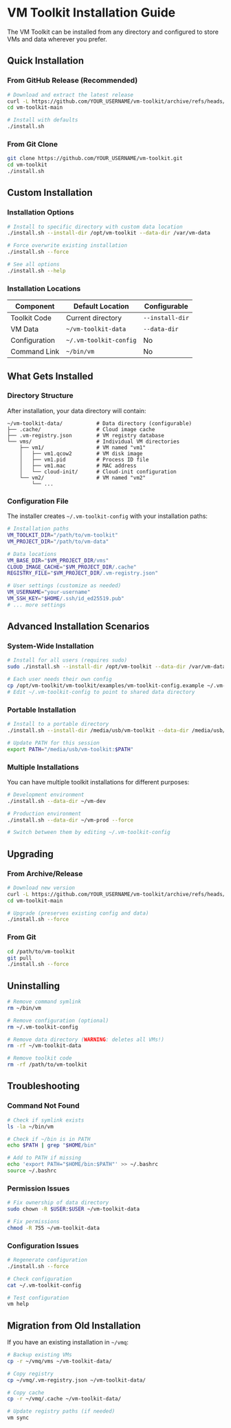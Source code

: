 # VM Toolkit Installation Guide

The VM Toolkit can be installed from any directory and configured to store VMs and data wherever you prefer.

## Quick Installation

### From GitHub Release (Recommended)

```bash
# Download and extract the latest release
curl -L https://github.com/YOUR_USERNAME/vm-toolkit/archive/refs/heads/main.tar.gz | tar -xz
cd vm-toolkit-main

# Install with defaults
./install.sh
```

### From Git Clone

```bash
git clone https://github.com/YOUR_USERNAME/vm-toolkit.git
cd vm-toolkit
./install.sh
```

## Custom Installation

### Installation Options

```bash
# Install to specific directory with custom data location
./install.sh --install-dir /opt/vm-toolkit --data-dir /var/vm-data

# Force overwrite existing installation
./install.sh --force

# See all options
./install.sh --help
```

### Installation Locations

| Component | Default Location | Configurable |
|-----------|------------------|--------------|
| Toolkit Code | Current directory | `--install-dir` |
| VM Data | `~/vm-toolkit-data` | `--data-dir` |
| Configuration | `~/.vm-toolkit-config` | No |
| Command Link | `~/bin/vm` | No |

## What Gets Installed

### Directory Structure

After installation, your data directory will contain:

```
~/vm-toolkit-data/           # Data directory (configurable)
├── .cache/                  # Cloud image cache
├── .vm-registry.json        # VM registry database
└── vms/                     # Individual VM directories
    ├── vm1/                 # VM named "vm1"
    │   ├── vm1.qcow2        # VM disk image
    │   ├── vm1.pid          # Process ID file
    │   ├── vm1.mac          # MAC address
    │   └── cloud-init/      # Cloud-init configuration
    └── vm2/                 # VM named "vm2"
        └── ...
```

### Configuration File

The installer creates `~/.vm-toolkit-config` with your installation paths:

```bash
# Installation paths
VM_TOOLKIT_DIR="/path/to/vm-toolkit"
VM_PROJECT_DIR="/path/to/vm-data"

# Data locations
VM_BASE_DIR="$VM_PROJECT_DIR/vms"
CLOUD_IMAGE_CACHE="$VM_PROJECT_DIR/.cache"
REGISTRY_FILE="$VM_PROJECT_DIR/.vm-registry.json"

# User settings (customize as needed)
VM_USERNAME="your-username"
VM_SSH_KEY="$HOME/.ssh/id_ed25519.pub"
# ... more settings
```

## Advanced Installation Scenarios

### System-Wide Installation

```bash
# Install for all users (requires sudo)
sudo ./install.sh --install-dir /opt/vm-toolkit --data-dir /var/vm-data

# Each user needs their own config
cp /opt/vm-toolkit/vm-toolkit/examples/vm-toolkit-config.example ~/.vm-toolkit-config
# Edit ~/.vm-toolkit-config to point to shared data directory
```

### Portable Installation

```bash
# Install to a portable directory
./install.sh --install-dir /media/usb/vm-toolkit --data-dir /media/usb/vm-data

# Update PATH for this session
export PATH="/media/usb/vm-toolkit:$PATH"
```

### Multiple Installations

You can have multiple toolkit installations for different purposes:

```bash
# Development environment
./install.sh --data-dir ~/vm-dev

# Production environment  
./install.sh --data-dir ~/vm-prod --force

# Switch between them by editing ~/.vm-toolkit-config
```

## Upgrading

### From Archive/Release

```bash
# Download new version
curl -L https://github.com/YOUR_USERNAME/vm-toolkit/archive/refs/heads/main.tar.gz | tar -xz
cd vm-toolkit-main

# Upgrade (preserves existing config and data)
./install.sh --force
```

### From Git

```bash
cd /path/to/vm-toolkit
git pull
./install.sh --force
```

## Uninstalling

```bash
# Remove command symlink
rm ~/bin/vm

# Remove configuration (optional)
rm ~/.vm-toolkit-config

# Remove data directory (WARNING: deletes all VMs!)
rm -rf ~/vm-toolkit-data

# Remove toolkit code
rm -rf /path/to/vm-toolkit
```

## Troubleshooting

### Command Not Found

```bash
# Check if symlink exists
ls -la ~/bin/vm

# Check if ~/bin is in PATH
echo $PATH | grep "$HOME/bin"

# Add to PATH if missing
echo 'export PATH="$HOME/bin:$PATH"' >> ~/.bashrc
source ~/.bashrc
```

### Permission Issues

```bash
# Fix ownership of data directory
sudo chown -R $USER:$USER ~/vm-toolkit-data

# Fix permissions
chmod -R 755 ~/vm-toolkit-data
```

### Configuration Issues

```bash
# Regenerate configuration
./install.sh --force

# Check configuration
cat ~/.vm-toolkit-config

# Test configuration
vm help
```

## Migration from Old Installation

If you have an existing installation in `~/vmq`:

```bash
# Backup existing VMs
cp -r ~/vmq/vms ~/vm-toolkit-data/

# Copy registry
cp ~/vmq/.vm-registry.json ~/vm-toolkit-data/

# Copy cache
cp -r ~/vmq/.cache ~/vm-toolkit-data/

# Update registry paths (if needed)
vm sync
```
